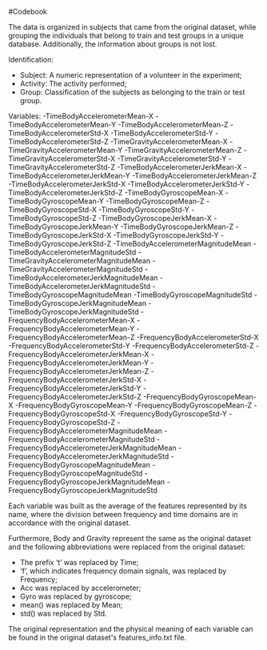#Codebook

The data is organized in subjects that came from the original dataset, while grouping the individuals that belong to train and test groups in a unique database. Additionally, the information about groups is not lost.

Identification:

- Subject: A numeric representation of a volunteer in the experiment;
- Activity: The activity performed;
- Group: Classification of the subjects as belonging to the train or test group.

Variables:
-TimeBodyAccelerometerMean-X
-TimeBodyAccelerometerMean-Y
-TimeBodyAccelerometerMean-Z
-TimeBodyAccelerometerStd-X
-TimeBodyAccelerometerStd-Y
-TimeBodyAccelerometerStd-Z
-TimeGravityAccelerometerMean-X
-TimeGravityAccelerometerMean-Y
-TimeGravityAccelerometerMean-Z
-TimeGravityAccelerometerStd-X
-TimeGravityAccelerometerStd-Y
-TimeGravityAccelerometerStd-Z
-TimeBodyAccelerometerJerkMean-X
-TimeBodyAccelerometerJerkMean-Y
-TimeBodyAccelerometerJerkMean-Z
-TimeBodyAccelerometerJerkStd-X
-TimeBodyAccelerometerJerkStd-Y
-TimeBodyAccelerometerJerkStd-Z
-TimeBodyGyroscopeMean-X
-TimeBodyGyroscopeMean-Y
-TimeBodyGyroscopeMean-Z
-TimeBodyGyroscopeStd-X
-TimeBodyGyroscopeStd-Y
-TimeBodyGyroscopeStd-Z
-TimeBodyGyroscopeJerkMean-X
-TimeBodyGyroscopeJerkMean-Y
-TimeBodyGyroscopeJerkMean-Z
-TimeBodyGyroscopeJerkStd-X
-TimeBodyGyroscopeJerkStd-Y
-TimeBodyGyroscopeJerkStd-Z
-TimeBodyAccelerometerMagnitudeMean
-TimeBodyAccelerometerMagnitudeStd
-TimeGravityAccelerometerMagnitudeMean
-TimeGravityAccelerometerMagnitudeStd
-TimeBodyAccelerometerJerkMagnitudeMean
-TimeBodyAccelerometerJerkMagnitudeStd
-TimeBodyGyroscopeMagnitudeMean
-TimeBodyGyroscopeMagnitudeStd
-TimeBodyGyroscopeJerkMagnitudeMean
-TimeBodyGyroscopeJerkMagnitudeStd
-FrequencyBodyAccelerometerMean-X
-FrequencyBodyAccelerometerMean-Y
-FrequencyBodyAccelerometerMean-Z
-FrequencyBodyAccelerometerStd-X
-FrequencyBodyAccelerometerStd-Y
-FrequencyBodyAccelerometerStd-Z
-FrequencyBodyAccelerometerJerkMean-X
-FrequencyBodyAccelerometerJerkMean-Y
-FrequencyBodyAccelerometerJerkMean-Z
-FrequencyBodyAccelerometerJerkStd-X
-FrequencyBodyAccelerometerJerkStd-Y
-FrequencyBodyAccelerometerJerkStd-Z
-FrequencyBodyGyroscopeMean-X
-FrequencyBodyGyroscopeMean-Y
-FrequencyBodyGyroscopeMean-Z
-FrequencyBodyGyroscopeStd-X
-FrequencyBodyGyroscopeStd-Y
-FrequencyBodyGyroscopeStd-Z
-FrequencyBodyAccelerometerMagnitudeMean
-FrequencyBodyAccelerometerMagnitudeStd
-FrequencyBodyAccelerometerJerkMagnitudeMean
-FrequencyBodyAccelerometerJerkMagnitudeStd
-FrequencyBodyGyroscopeMagnitudeMean
-FrequencyBodyGyroscopeMagnitudeStd
-FrequencyBodyGyroscopeJerkMagnitudeMean
-FrequencyBodyGyroscopeJerkMagnitudeStd

Each variable was built as the average of the features represented by its name, where the division between frequency and time domains are in accordance with the original dataset.	

Furthermore, Body and Gravity represent the same as the original dataset and the following abbreviations were replaced from the original dataset:

-  The prefix ‘t’  was replaced by Time;
-  ‘f’, which indicates frequency domain signals, was replaced by Frequency;
-  Acc was replaced by accelerometer;
-  Gyro was replaced by gyroscope;
-  mean() was replaced by Mean;
-  std() was replaced by Std.

The original representation and the physical meaning of each variable can be found in the original dataset's  features_info.txt file. 

